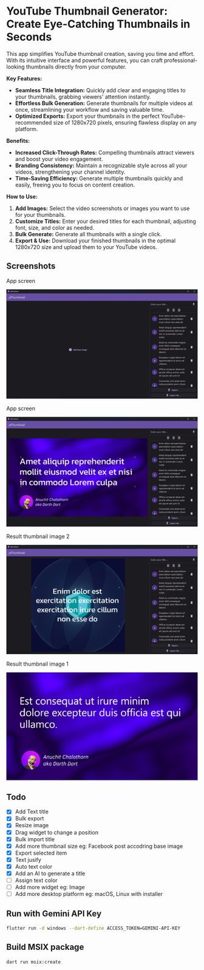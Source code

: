 # YouTube Thumbnail Generator: Create Eye-Catching Thumbnails in Seconds

This app simplifies YouTube thumbnail creation, saving you time and effort. With its intuitive interface and powerful features, you can craft professional-looking thumbnails directly from your computer.

**Key Features:**

- **Seamless Title Integration:** Quickly add clear and engaging titles to your thumbnails, grabbing viewers' attention instantly.
- **Effortless Bulk Generation:** Generate thumbnails for multiple videos at once, streamlining your workflow and saving valuable time.
- **Optimized Exports:** Export your thumbnails in the perfect YouTube-recommended size of 1280x720 pixels, ensuring flawless display on any platform.

**Benefits:**

- **Increased Click-Through Rates:** Compelling thumbnails attract viewers and boost your video engagement.
- **Branding Consistency:** Maintain a recognizable style across all your videos, strengthening your channel identity.
- **Time-Saving Efficiency:** Generate multiple thumbnails quickly and easily, freeing you to focus on content creation.

**How to Use:**

1. **Add Images:** Select the video screenshots or images you want to use for your thumbnails.
2. **Customize Titles:** Enter your desired titles for each thumbnail, adjusting font, size, and color as needed.
3. **Bulk Generate:** Generate all thumbnails with a single click.
4. **Export & Use:** Download your finished thumbnails in the optimal 1280x720 size and upload them to your YouTube videos.

## Screenshots

App screen

![](/screenshots/export_3.png)

App screen

![](/screenshots/export_4.png)

Result thumbnail image 2

![](/screenshots/export_5.png)

Result thumbnail image 1

![](/screenshots/export_0.png)

## Todo

- [x] Add Text title
- [x] Bulk export
- [x] Resize image
- [x] Drag widget to change a position
- [x] Bulk import title
- [x] Add more thumbnail size eg: Facebook post accodring base image
- [x] Export selected item
- [x] Text jusify
- [x] Auto text color
- [x] Add an AI to generate a title
- [ ] Assign text color
- [ ] Add more widget eg: Image
- [ ] Add more desktop platform eg: macOS, Linux with installer

## Run with Gemini API Key

```bash
flutter run -d windows --dart-define ACCESS_TOKEN=GEMINI-API-KEY
```

## Build MSIX package

```bash
dart run msix:create
```
